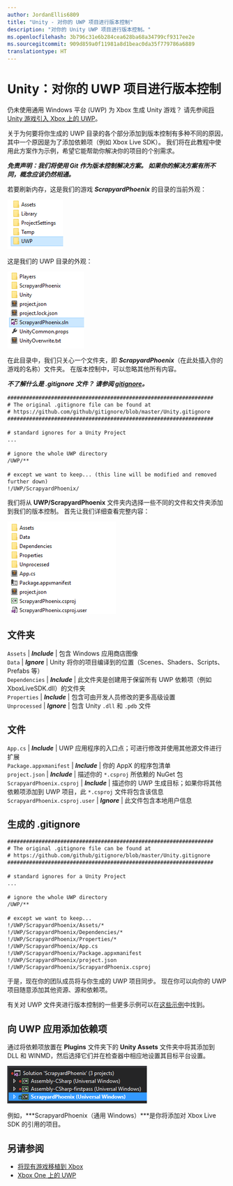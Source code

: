 ```yaml
---
author: JordanEllis6809
title: "Unity - 对你的 UWP 项目进行版本控制"
description: "对你的 Unity UWP 项目进行版本控制。"
ms.openlocfilehash: 3b796c31e6b284cea628ba68a34799cf9317ee2e
ms.sourcegitcommit: 909d859a0f11981a8d1beac0da35f779786a6889
translationtype: HT
---
```

# <a name="unity-version-control-your-uwp-project"></a>Unity：对你的 UWP 项目进行版本控制

仍未使用通用 Windows 平台 (UWP) 为 Xbox 生成 Unity 游戏？  请先参阅[将 Unity 游戏引入 Xbox 上的 UWP](development-lanes-unity.md)。

关于为何要将你生成的 UWP 目录的各个部分添加到版本控制有多种不同的原因，其中一个原因是为了添加依赖项（例如 Xbox Live SDK）。  我们将在此教程中使用此方案作为示例，希望它能帮助你解决你的项目的个别需求。

***免责声明：我们将使用 Git 作为版本控制解决方案。  如果你的解决方案有所不同，概念应该仍然相通。***

若要刷新内存，这是我们的游戏 ***ScrapyardPhoenix*** 的目录的当前外观：

![生成目标文件夹](images/build-destination.png)

这是我们的 UWP 目录的外观：

![UWP 与解决方案](images/uwp-vs-solution.png)

在此目录中，我们只关心一个文件夹，即 ***ScrapyardPhoenix***（在此处插入你的游戏的名称）文件夹。  在版本控制中，可以忽略其他所有内容。

***不了解什么是 .gitignore 文件？  请参阅 [gitignore](https://git-scm.com/docs/gitignore)。***

    ##################################################################
    # The original .gitignore file can be found at
    # https://github.com/github/gitignore/blob/master/Unity.gitignore
    ##################################################################

    # standard ignores for a Unity Project
    ...

    # ignore the whole UWP directory
    /UWP/**

    # except we want to keep... (this line will be modified and removed further down)
    !/UWP/ScrapyardPhoenix/

我们将从 **UWP/ScrapyardPhoenix** 文件夹内选择一些不同的文件和文件夹添加到我们的版本控制。  首先让我们详细查看完整内容：

![UWP 生成目录](images/uwp-build-directory.png)  

## <a name="folders"></a>文件夹  

`Assets` | ***Include*** | 包含 Windows 应用商店图像  
`Data`   | ***Ignore*** | Unity 将你的项目编译到的位置（Scenes、Shaders、Scripts、Prefabs 等）  
`Dependencies` | ***Include*** | 此文件夹是创建用于保留所有 UWP 依赖项（例如 XboxLiveSDK.dll）的文件夹  
`Properties` | ***Include*** | 包含可由开发人员修改的更多高级设置  
`Unprocessed` | ***Ignore*** | 包含 Unity `.dll` 和 `.pdb` 文件  

## <a name="files"></a>文件  

`App.cs` | ***Include*** | UWP 应用程序的入口点；可进行修改并使用其他源文件进行扩展  
`Package.appxmanifest` | ***Include*** | 你的 AppX 的程序包清单  
`project.json` | ***Include*** | 描述你的 `*.csproj` 所依赖的 NuGet 包  
`ScrapyardPhoenix.csproj` | ***Include*** | 描述你的 UWP 生成目标；如果你将其他依赖项添加到 UWP 项目，此 `*.csproj` 文件将包含该信息  
`ScrapyardPhoenix.csproj.user` | ***Ignore*** | 此文件包含本地用户信息

## <a name="resulting-gitignore"></a>生成的 .gitignore

    ##################################################################
    # The original .gitignore file can be found at
    # https://github.com/github/gitignore/blob/master/Unity.gitignore
    ##################################################################

    # standard ignores for a Unity Project
    ...

    # ignore the whole UWP directory
    /UWP/**

    # except we want to keep...
    !/UWP/ScrapyardPhoenix/Assets/*
    !/UWP/ScrapyardPhoenix/Dependencies/*
    !/UWP/ScrapyardPhoenix/Properties/*
    !/UWP/ScrapyardPhoenix/App.cs
    !/UWP/ScrapyardPhoenix/Package.appxmanifest
    !/UWP/ScrapyardPhoenix/project.json
    !/UWP/ScrapyardPhoenix/ScrapyardPhoenix.csproj

于是，现在你的团队成员将与你生成的 UWP 项目同步。 现在你可以向你的 UWP 项目随意添加其他资源、源和依赖项。

有关对 UWP 文件夹进行版本控制的一些更多示例可以在[这些示例](https://bitbucket.org/Unity-Technologies/windowsstoreappssamples/overview)中找到。

## <a name="adding-dependencies-to-your-uwp-app"></a>向 UWP 应用添加依赖项

通过将依赖项放置在 **Plugins** 文件夹下的 **Unity Assets** 文件夹中将其添加到 DLL 和 WINMD，然后选择它们并在检查器中相应地设置其目标平台设置。

![UWP 解决方案](images/uwp-solution.PNG)

例如，***ScrapyardPhoenix（通用 Windows）***是你将添加对 Xbox Live SDK 的引用的项目。

## <a name="see-also"></a>另请参阅
- [将现有游戏移植到 Xbox](development-lanes-landing.md)
- [Xbox One 上的 UWP](index.md)
